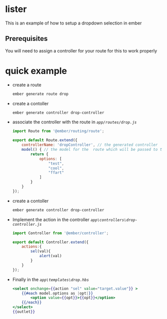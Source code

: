 # lister

This is an example of how to setup a dropdown selection in ember

## Prerequisites

You will need to assign a controller for your route for this to work properly

# quick example

-
    create a route
    ```bash
    ember generate route drop
    ```
-
    create a contoller 
    ```bash
    ember generate controller drop-controller
    ```
- 
    associate the controller with the route in *`app/routes/drop.js`*
    ```javascript
    import Route from '@ember/routing/route';

    export default Route.extend({
        controllerName: 'dropController', // the generated controller
        model() { // the model for the  route which will be passed to the conroller
            return {
                options: [
                    "test",
                    "cool",
                    "ffart"
                ]
            }
        }
    });

    ```
-
    create a contoller 
    ```bash
    ember generate controller drop-controller
    ```
-
    Implement the action in the controller *`app\controllers\drop-controller.js`*
    ```javascript
    import Controller from '@ember/controller';

    export default Controller.extend({
        actions:{
            sel(val){
                alert(val)
            }
        }
    });
    ```
- Finally in the *`app\templates\drop.hbs`*
    ```handlebars
    <select onchange={{action "sel" value="target.value"}} >
        {{#each model.options as |opt|}}
            <option value={{opt}}>{{opt}}</option>
        {{/each}}
    </select>
    {{outlet}}
    ```